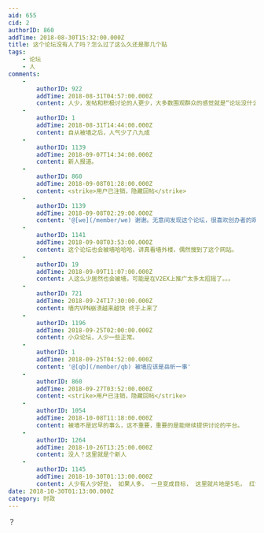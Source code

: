 ```yaml
---
aid: 655
cid: 2
authorID: 860
addTime: 2018-08-30T15:32:00.000Z
title: 这个论坛没有人了吗？怎么过了这么久还是那几个贴
tags:
    - 论坛
    - 人
comments:
    -
        authorID: 922
        addTime: 2018-08-31T04:57:00.000Z
        content: 人少，发帖和积极讨论的人更少，大多数围观群众的感觉就是“论坛没什么人”（其实可能真的没什么人，哈哈）
    -
        authorID: 1
        addTime: 2018-08-31T14:44:00.000Z
        content: 自从被墙之后，人气少了八九成
    -
        authorID: 1139
        addTime: 2018-09-07T14:34:00.000Z
        content: 新人报道。
    -
        authorID: 860
        addTime: 2018-09-08T01:28:00.000Z
        content: <strike>用户已注销，隐藏回帖</strike>
    -
        authorID: 1139
        addTime: 2018-09-08T02:29:00.000Z
        content: '@[we](/member/we) 谢谢。无意间发现这个论坛，很喜欢创办者的观点和注册机制。'
    -
        authorID: 1141
        addTime: 2018-09-08T03:53:00.000Z
        content: 这个论坛也会被墙哈哈哈，讲真看墙外楼，偶然搜到了这个网站。
    -
        authorID: 19
        addTime: 2018-09-09T11:07:00.000Z
        content: 人这么少居然也会被墙，可能是在V2EX上推广太多太招摇了。。。
    -
        authorID: 721
        addTime: 2018-09-24T17:30:00.000Z
        content: 墙内VPN崩溃越来越快 终于上来了
    -
        authorID: 1196
        addTime: 2018-09-25T02:00:00.000Z
        content: 小众论坛，人少一些正常。
    -
        authorID: 1
        addTime: 2018-09-25T04:52:00.000Z
        content: '@[qb](/member/qb) 被墙应该是岳昕一事'
    -
        authorID: 860
        addTime: 2018-09-27T03:52:00.000Z
        content: <strike>用户已注销，隐藏回帖</strike>
    -
        authorID: 1054
        addTime: 2018-10-08T11:18:00.000Z
        content: 被墙不是迟早的事么，这不重要，重要的是能继续提供讨论的平台。
    -
        authorID: 1264
        addTime: 2018-10-26T13:25:00.000Z
        content: 没人？这里就是个新人
    -
        authorID: 1145
        addTime: 2018-10-30T01:13:00.000Z
        content: 人少有人少好处， 如果人多， 一旦变成目标， 这里就片地是5毛， 红色海洋了， 那就没啥营养的东西好看了
date: 2018-10-30T01:13:00.000Z
category: 时政
---
```


？
